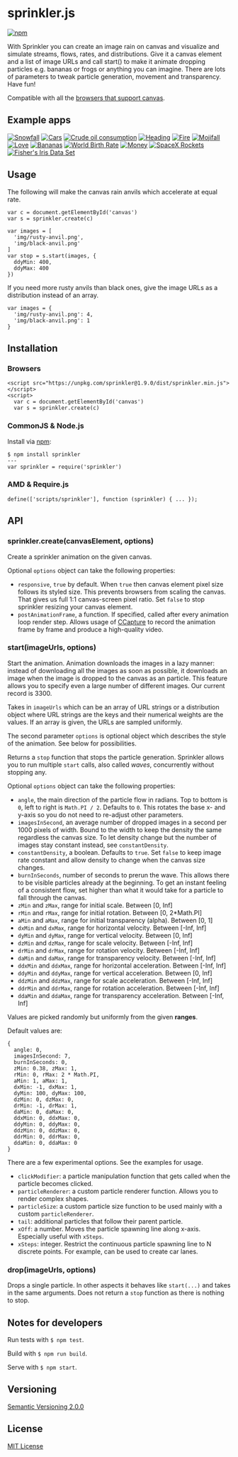 # sprinkler.js

[![npm](https://badge.fury.io/js/sprinkler.svg)](https://badge.fury.io/js/sprinkler)

With Sprinkler you can create an image rain on canvas and visualize and simulate streams, flows, rates, and distributions. Give it a canvas element and a list of image URLs and call start() to make it animate dropping particles e.g. bananas or frogs or anything you can imagine. There are lots of parameters to tweak particle generation, movement and transparency. Have fun!

Compatible with all the [browsers that support canvas](http://caniuse.com/#feat=canvas).



## Example apps

[![Snowfall](examples/preview/snowfall2.png)](https://axelpale.github.io/sprinkler/examples/snowfall.html)
[![Cars](examples/preview/cars1.png)](https://axelpale.github.io/sprinkler/examples/cars.html)
[![Crude oil consumption](examples/preview/crudeoil1.png)](http://demo.akselipalen.com/crude-oil-consumption/)
[![Heading](examples/preview/heading1.png)](https://axelpale.github.io/sprinkler/examples/heading.html)
[![Fire](examples/preview/fire2.png)](https://axelpale.github.io/sprinkler/examples/fire.html)
[![Mojifall](examples/preview/mojifall1.png)](http://demo.akselipalen.com/mojifall-openmoji-emojitracker/)
[![Love](examples/preview/love2.png)](https://axelpale.github.io/sprinkler/examples/love.html)
[![Bananas](examples/preview/bananas3.png)](https://axelpale.github.io/sprinkler/examples/bananas.html)
[![World Birth Rate](examples/preview/births1.png)](http://births.akselipalen.com/)
[![Money](examples/preview/money1.png)](https://axelpale.github.io/sprinkler/examples/money.html)
[![SpaceX Rockets](examples/preview/rockets2.png)](https://axelpale.github.io/sprinkler/examples/rockets.html)
[![Fisher's Iris Data Set](examples/preview/iris3.png)](https://axelpale.github.io/sprinkler/examples/iris.html)


## Usage

The following will make the canvas rain anvils which accelerate at equal rate.

    var c = document.getElementById('canvas')
    var s = sprinkler.create(c)

    var images = [
      'img/rusty-anvil.png',
      'img/black-anvil.png'
    ]
    var stop = s.start(images, {
      ddyMin: 400,
      ddyMax: 400
    })

If you need more rusty anvils than black ones, give the image URLs as a distribution instead of an array.

    var images = {
      'img/rusty-anvil.png': 4,
      'img/black-anvil.png': 1
    }


## Installation

### Browsers

    <script src="https://unpkg.com/sprinkler@1.9.0/dist/sprinkler.min.js"></script>
    <script>
      var c = document.getElementById('canvas')
      var s = sprinkler.create(c)

### CommonJS & Node.js

Install via [npm](https://www.npmjs.com/package/sprinkler):

    $ npm install sprinkler
    ---
    var sprinkler = require('sprinkler')

### AMD & Require.js

    define(['scripts/sprinkler'], function (sprinkler) { ... });



## API

### sprinkler.create(canvasElement, options)

Create a sprinkler animation on the given canvas.

Optional `options` object can take the following properties:

- `responsive`, `true` by default. When `true` then canvas element pixel size follows its styled size. This prevents browsers from scaling the canvas. That gives us full 1:1 canvas-screen pixel ratio. Set `false` to stop sprinkler resizing your canvas element.
- `postAnimationFrame`, a function. If specified, called after every animation loop render step. Allows usage of [CCapture](https://github.com/spite/ccapture.js) to record the animation frame by frame and produce a high-quality video.


### start(imageUrls, options)

Start the animation. Animation downloads the images in a lazy manner: instead of downloading all the images as soon as possible, it downloads an image when the image is dropped to the canvas as an particle. This feature allows you to specify even a large number of different images. Our current record is 3300.

Takes in `imageUrls` which can be an array of URL strings or a distribution object where URL strings are the keys and their numerical weights are the values. If an array is given, the URLs are sampled uniformly.

The second parameter `options` is optional object which describes the style of the animation. See below for possibilities.

Returns a `stop` function that stops the particle generation. Sprinkler allows you to run multiple `start` calls, also called *waves*, concurrently without stopping any.

Optional `options` object can take the following properties:

- `angle`, the main direction of the particle flow in radians. Top to bottom is `0`, left to right is `Math.PI / 2`. Defaults to `0`. This rotates the base x- and y-axis so you do not need to re-adjust other parameters.
- `imagesInSecond`, an average number of dropped images in a second per 1000 pixels of width. Bound to the width to keep the density the same regardless the canvas size. To let density change but the number of images stay constant instead, see `constantDensity`.
- `constantDensity`, a boolean. Defaults to `true`. Set `false` to keep image rate constant and allow density to change when the canvas size changes.
- `burnInSeconds`, number of seconds to prerun the wave. This allows there to be visible particles already at the beginning. To get an instant feeling of a consistent flow, set higher than what it would take for a particle to fall through the canvas.
- `zMin` and `zMax`, range for initial scale. Between [0, Inf]
- `rMin` and `rMax`, range for initial rotation. Between [0, 2*Math.PI]
- `aMin` and `aMax`, range for initial transparency (alpha). Between [0, 1]
- `dxMin` and `dxMax`, range for horizontal velocity. Between [-Inf, Inf]
- `dyMin` and `dyMax`, range for vertical velocity. Between [0, Inf]
- `dzMin` and `dzMax`, range for scale velocity. Between [-Inf, Inf]
- `drMin` and `drMax`, range for rotation velocity. Between [-Inf, Inf]
- `daMin` and `daMax`, range for transparency velocity. Between [-Inf, Inf]
- `ddxMin` and `ddxMax`, range for horizontal acceleration. Between [-Inf, Inf]
- `ddyMin` and `ddyMax`, range for vertical acceleration. Between [0, Inf]
- `ddzMin` and `ddzMax`, range for scale acceleration. Between [-Inf, Inf]
- `ddrMin` and `ddrMax`, range for rotation acceleration. Between [-Inf, Inf]
- `ddaMin` and `ddaMax`, range for transparency acceleration. Between [-Inf, Inf]

Values are picked randomly but uniformly from the given __ranges__.

Default values are:

    {
      angle: 0,
      imagesInSecond: 7,
      burnInSeconds: 0,
      zMin: 0.38, zMax: 1,
      rMin: 0, rMax: 2 * Math.PI,
      aMin: 1, aMax: 1,
      dxMin: -1, dxMax: 1,
      dyMin: 100, dyMax: 100,
      dzMin: 0, dzMax: 0,
      drMin: -1, drMax: 1,
      daMin: 0, daMax: 0,
      ddxMin: 0, ddxMax: 0,
      ddyMin: 0, ddyMax: 0,
      ddzMin: 0, ddzMax: 0,
      ddrMin: 0, ddrMax: 0,
      ddaMin: 0, ddaMax: 0
    }

There are a few experimental options. See the examples for usage.

- `clickModifier`: a particle manipulation function that gets called when the particle becomes clicked.
- `particleRenderer`: a custom particle renderer function. Allows you to render complex shapes.
- `particleSize`: a custom particle size function to be used mainly with a custom `particleRenderer`.
- `tail`: additional particles that follow their parent particle.
- `xOff`: a number. Moves the particle spawning line along x-axis. Especially useful with `xSteps`.
- `xSteps`: integer. Restrict the continuous particle spawning line to N discrete points. For example, can be used to create car lanes.

### drop(imageUrls, options)

Drops a single particle. In other aspects it behaves like `start(...)` and takes in the same arguments. Does not return a `stop` function as there is nothing to stop.



## Notes for developers

Run tests with `$ npm test`.

Build with `$ npm run build`.

Serve with `$ npm start`.



## Versioning

[Semantic Versioning 2.0.0](http://semver.org/)



## License

[MIT License](LICENSE)
